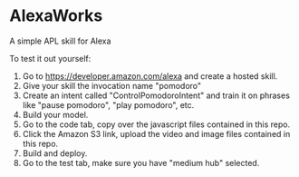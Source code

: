 # AlexaWorks
A simple APL skill for Alexa

To test it out yourself:
1. Go to https://developer.amazon.com/alexa and create a hosted skill.
2. Give your skill the invocation name "pomodoro"
3. Create an intent called "ControlPomodoroIntent" and train it on phrases like "pause pomodoro", "play pomodoro", etc.
4. Build your model.
5. Go to the code tab, copy over the javascript files contained in this repo.
6. Click the Amazon S3 link, upload the video and image files contained in this repo.
6. Build and deploy.
7. Go to the test tab, make sure you have "medium hub" selected.
